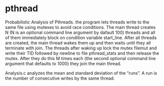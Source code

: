 # pthread
 Probabilistic Analysis of Pthreads.
 the program lets threads write to the same file
using mutexes to avoid race conditions. The main thread creates N (N is an optional command
line argument by dafault 100) threads and all of them immediately block on condition
variable start_line. After all threads are created, the main thread wakes them up
and then waits until they all terminate with join. The threads after waking up lock the
mutex filemut and write their TID followed by newline to file pthread_stats and
then release the mutex. After they do this M times each (the second optional command
line argument that defaults to 1000) they join the main thread.

Analysis.c analyzes the mean and standard deviation of the
“runs”. A run is the number of consecutive writes by the same thread.
